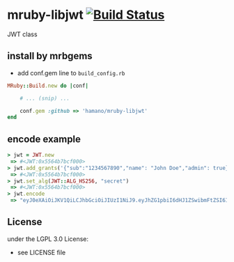 # mruby-libjwt   [![Build Status](https://travis-ci.org/hamano/mruby-libjwt.svg?branch=master)](https://travis-ci.org/hamano/mruby-libjwt)
JWT class
## install by mrbgems
- add conf.gem line to `build_config.rb`

```ruby
MRuby::Build.new do |conf|

    # ... (snip) ...

    conf.gem :github => 'hamano/mruby-libjwt'
end
```
## encode example
```ruby
> jwt = JWT.new
 => #<JWT:0x5564b7bcf000>
> jwt.add_grants('{"sub":"1234567890","name": "John Doe","admin": true}')
 => #<JWT:0x5564b7bcf000>
> jwt.set_alg(JWT::ALG_HS256, "secret")
 => #<JWT:0x5564b7bcf000>
> jwt.encode
 => "eyJ0eXAiOiJKV1QiLCJhbGciOiJIUzI1NiJ9.eyJhZG1pbiI6dHJ1ZSwibmFtZSI6IkpvaG4gRG9lIiwic3ViIjoiMTIzNDU2Nzg5MCJ9.a2ce1BjLKoQZ2sWjrieL7mb-eHsOne0sA1vUcW88Tns"
```

## License
under the LGPL 3.0 License:
- see LICENSE file
